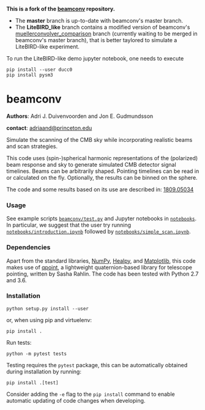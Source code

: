 <b>This is a fork of the [beamconv](https://github.com/AdriJD/beamconv) repository.</b>

<ul>
  <li>The <b>master</b> branch is up-to-date with beamconv's master branch.</li>
  <li>The <b>LiteBIRD_like</b> branch contains a modified version of beamconv's <a href="[url](https://github.com/AdriJD/beamconv/tree/muellerconvolver_comparison)">muellerconvolver_comparison</a> branch (currently waiting to be merged in beamconv's master branch), that is better taylored to simulate a LiteBIRD-like experiment.</li>
</ul>

To run the LiteBIRD-like demo jupyter notebook, one needs to execute
```
pip install --user ducc0
pip install pysm3
```

# beamconv

**Authors**: Adri J. Duivenvoorden and Jon E. Gudmundsson

**contact**: adriaand@princeton.edu

Simulate the scanning of the CMB sky while incorporating realistic beams and
scan strategies.

This code uses (spin-)spherical harmonic representations of the (polarized) beam response
and sky to generate simulated CMB detector signal timelines. Beams can be arbitrarily shaped.
Pointing timelines can be read in or calculated on the fly. Optionally, the results can be
binned on the sphere.

The code and some results based on its use are described in: [1809.05034](https://arxiv.org/abs/1809.05034)

### Usage

See example scripts [`beamconv/test.py`](../../tree/master/beamconv/test.py) and Jupyter notebooks in [`notebooks`](../../tree/master/notebooks). In particular, we suggest that the user try running [`notebooks/introduction.ipynb`](../../tree/master/notebooks/introduction.ipynb) followed by [`notebooks/simple_scan.ipynb`](../../tree/master/notebooks/simple_scan.ipynb).

### Dependencies
Apart from the standard libraries, [NumPy](https://github.com/numpy/numpy), [Healpy](https://github.com/healpy/healpy), and [Matplotlib](https://github.com/matplotlib/matplotlib), this code makes use of [qpoint](https://github.com/arahlin/qpoint), a lightweight quaternion-based library for telescope pointing, written by Sasha Rahlin. The code has been tested with Python 2.7 and 3.6.

### Installation

```
python setup.py install --user
```

or, when using pip and virtuelenv:

```
pip install .
```

Run tests:

```
python -m pytest tests
```

Testing requires the `pytest` package, this can be automatically obtained during installation by running:

```
pip install .[test]
```

Consider adding the `-e` flag to the `pip install` command to enable automatic updating of code changes when developing.






